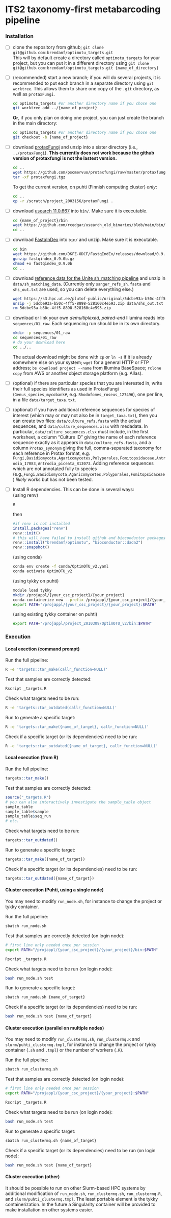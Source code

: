 ITS2 taxonomy-first metabarcoding pipeline
================

<!-- README.md is generated from README.Rmd. Please edit that file -->
<!-- badges: start -->
<!-- badges: end -->

### Installation

- [ ] clone the repository from github;
  `git clone git@github.com:brendanf/optimotu_targets.git`  
  This will by default create a directory called `optimotu_targets` for
  your project, but you can put it in a different directory using
  `git clone git@github.com:brendanf/optimotu_targets.git {name_of_directory}`

- [ ] (recommended) start a new branch; if you will do several projects,
  it is recommended to put each branch in a separate directory using
  `git worktree`. This allows them to share one copy of the `.git`
  directory, as well as `protaxFungi`.

  ``` sh
  cd optimotu_targets #or another directory name if you chose one
  git worktree add ../{name_of_project}
  ```

  **Or**, if you only plan on doing one project, you can just create the
  branch in the main directory:

  ``` sh
  cd optimotu_targets #or another directory name if you chose one
  git checkout -b {name_of_project}
  ```

- [ ] download [protaxFungi](https://github.com/psomervuo/protaxfungi)
  and unzip into a sister directory (i.e., `../protaxFungi`). **This
  currently does not work because the github version of protaxfungi is
  not the lastest version.**

  ``` sh
  cd ..
  wget https://github.com/psomervuo/protaxfungi/raw/master/protaxfungi.tgz
  tar -xf protaxfungi.tgz
  ```

  To get the current version, on puhti (Finnish computing cluster)
  *only*:

  ``` sh
  cd ..
  cp -r /scratch/project_2003156/protaxFungi .
  ```

- [ ] download [usearch 11.0.667](https://github.com/rcedgar/usearch_old_binaries/blob/main/bin/usearch11.0.667_i86linux32) into `bin/`. Make
  sure it is executable.

  ``` sh
  cd {name_of_project}/bin
  wget https://github.com/rcedgar/usearch_old_binaries/blob/main/bin/usearch11.0.667_i86linux32
  cd ..
  ```

- [ ] download [FastqInDex](https://github.com/DKFZ-ODCF/FastqIndEx)
  into `bin/` and unzip. Make sure it is executable.

  ``` sh
  cd bin
  wget https://github.com/DKFZ-ODCF/FastqIndEx/releases/download/0.9.0b/fastqindex_0.9.0b.gz
  gunzip fastqindex_0.9.0b.gz
  chmod +x fastqindex_0.9.0b
  cd ..
  ```

- [ ] download [reference data for the Unite sh_matching
  pipeline](https://s3.hpc.ut.ee/plutof-public/original/5dcbe93a-b50c-4ff5-8898-528160c4e593.zip)
  and unzip in `data/sh_matching_data`. (Currently only
  `sanger_refs_sh.fasta` and `shs_out.txt` are used, so you can delete
  everything else.)

  ``` sh
  wget https://s3.hpc.ut.ee/plutof-public/original/5dcbe93a-b50c-4ff5-8898-528160c4e593.zip
  unzip -j 5dcbe93a-b50c-4ff5-8898-528160c4e593.zip data/shs_out.txt data/sanger_refs_sh.fasta -d data/sh_matching_data
  rm 5dcbe93a-b50c-4ff5-8898-528160c4e593.zip
  ```

- [ ] download or link your own *demultiplexed, paired-end* Illumina
  reads into `sequences/01_raw`. Each sequencing run should be in its
  own directory.

  ``` sh
  mkdir -p sequences/01_raw
  cd sequences/01_raw
  # do your download here
  cd ../..
  ```

  The actual download might be done with `cp` or `ln -s` if it is
  already somewhere else on your system; `wget` for a general HTTP or
  FTP address; `bs download project --name` from Illumina BaseSpace;
  `rclone copy` from AWS or another object storage platform
  (e.g. Allas).

- [ ] (optional) if there are particular species that you are interested
  in, write their full species identifiers as used in ProtaxFungi
  (`Genus_species_mycobank#`, e.g. `Rhodofomes_roseus_127496`), one per
  line, in a file `data/target_taxa.txt`.

- [ ] (optional) if you have additional reference sequences for species
  of interest (which may or may not also be in `target_taxa.txt`), then
  you can create two files: `data/culture_refs.fasta` with the actual
  sequences, and `data/culture_sequences.xlsx` with medadata. In
  particular, `data/culture_sequences.clsx` must include, in the first
  worksheet, a column “Culture ID” giving the name of each reference
  sequence exactly as it appears in `data/culture_refs.fasta`, and a
  column `Protax_synonym` giving the full, comma-separated taxonomy for
  each reference in Protax format, e.g.
  `Fungi,Basidiomycota,Agaricomycetes,Polyporales,Fomitopsidaceae,Antrodia_17083,Antrodia_piceata_813073`.
  Adding reference sequences which are not annotated fully to species
  (e.g.,`Fungi,Basidiomycota,Agaricomycetes,Polyporales,Fomitopsidaceae`)
  *likely* works but has not been tested.

- [ ] Install R dependencies. This can be done in several ways:  
  (using renv)

  ``` sh
  R
  ```

  then

  ``` r
  #if renv is not installed
  install.packages("renv")
  renv::init()
  # this will have failed to install github and bioconductor packages
  renv::install("brendanf/optimotu", "bioconductor::dada2")
  renv::snapshot()
  ```

  (using conda)

  ``` sh
  conda env create -f conda/OptimOTU_v2.yaml
  conda activate OptimOTU_v2
  ```

  (using tykky on puhti)

  ```sh
  module load tykky
  mkdir /projappl/{your_csc_project}/{your_project}
  conda-containerize new --prefix /projappl/{your_csc_project}/{your_project} conda/OptimOTU_v2.yaml
  export PATH="/projappl/{your_csc_project}/{your_project}:$PATH"
  ```
  
  (using existing tykky container on puhti)

  ```sh
  export PATH="/projappl/project_2010309/OptimOTU_v2/bin:$PATH"
  ```
  
### Execution

#### Local exection (command prompt)

Run the full pipeline:

``` sh
R -e 'targets::tar_make(callr_function=NULL)'
```

Test that samples are correctly detected:

``` sh
Rscript _targets.R
```

Check what targets need to be run:

``` sh
R -e 'targets::tar_outdated(callr_function=NULL)'
```

Run to generate a specific target:

``` sh
R -e 'targets::tar_make({name_of_target}, callr_function=NULL)'
```

Check if a specific target (or its dependencies) need to be run:

``` sh
R -e 'targets::tar_outdated({name_of_target}, callr_function=NULL)'
```

#### Local execution (from R)

Run the full pipeline:

``` r
targets::tar_make()
```

Test that samples are correctly detected:

``` r
source("_targets.R")
# you can also interactively investigate the sample_table object
sample_table
sample_table$sample
sample_table$seq_run
# etc.
```

Check what targets need to be run:

``` r
targets::tar_outdated()
```

Run to generate a specific target:

``` r
targets::tar_make({name_of_target})
```

Check if a specific target (or its dependencies) need to be run:

``` r
targets::tar_outdated({name_of_target})
```

#### Cluster execution (Puhti, using a single node)

You may need to modify `run_node.sh`, for instance to change the project
or tykky container.

Run the full pipeline:

``` sh
sbatch run_node.sh
```

Test that samples are correctly detected (on login node):

``` sh
# first line only needed once per session
export PATH="/projappl/{your_csc_project}/{your_project}/bin:$PATH"

Rscript _targets.R
```

Check what targets need to be run (on login node):

``` sh
bash run_node.sh test
```

Run to generate a specific target:

``` sh
sbatch run_node.sh {name_of_target}
```

Check if a specific target (or its dependencies) need to be run:

``` sh
bash run_node.sh test {name_of_target}
```

#### Cluster execution (parallel on multiple nodes)

You may need to modify `run_clustermq.sh`, `run_clustermq.R` and
`slurm/puhti_clustermq.tmpl`, for instance to change the project or
tykky container (`.sh` and `.tmpl`) or the number of workers (`.R`).

Run the full pipeline:

``` sh
sbatch run_clustermq.sh
```

Test that samples are correctly detected (on login node):

``` sh
# first line only needed once per session
export PATH="/projappl/{your_csc_project}/{your_project}:$PATH"

Rscript _targets.R
```

Check what targets need to be run (on login node):

``` sh
bash run_node.sh test
```

Run to generate a specific target:

``` sh
sbatch run_clustermq.sh {name_of_target}
```

Check if a specific target (or its dependencies) need to be run (on
login node):

``` sh
bash run_node.sh test {name_of_target}
```

#### Cluster execution (other)

It should be possible to run on other Slurm-based HPC systems by
additional modification of `run_node.sh`, `run_clustermq.sh`,
`run_clustermq.R`, and `slurm/puhti_clustermq.tmpl`. The least portable
element is the tykky containerization. In the future a Singularity
container will be provided to make installation on other systems easier.
